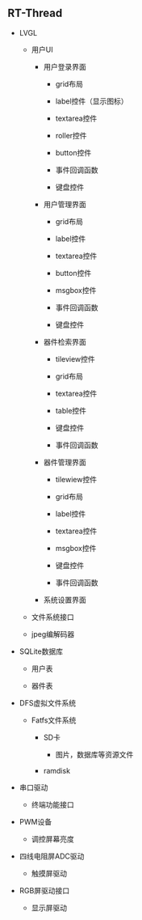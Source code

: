 ## RT-Thread

- LVGL
  
  - 用户UI
    
    - 用户登录界面
      
      - grid布局
      
      - label控件（显示图标）
      
      - textarea控件
      
      - roller控件
      
      - button控件
      
      - 事件回调函数
      
      - 键盘控件
    
    - 用户管理界面
      
      - grid布局
      
      - label控件
      
      - textarea控件
      
      - button控件
      
      - msgbox控件
      
      - 事件回调函数
      
      - 键盘控件
    
    - 器件检索界面
      
      - tileview控件
      
      - grid布局
      
      - textarea控件
      
      - table控件
      
      - 键盘控件
      
      - 事件回调函数
    
    - 器件管理界面
      
      - tilewiew控件
      
      - grid布局
      
      - label控件
      
      - textarea控件
      
      - msgbox控件
      
      - 键盘控件
      
      - 事件回调函数
    
    - 系统设置界面
  
  - 文件系统接口
  
  - jpeg编解码器

- SQLite数据库
  
  - 用户表
  
  - 器件表

- DFS虚拟文件系统
  
  - Fatfs文件系统
    
    - SD卡
      
      - 图片，数据库等资源文件
    
    - ramdisk

- 串口驱动
  
  - 终端功能接口

- PWM设备
  
  - 调控屏幕亮度

- 四线电阻屏ADC驱动
  
  - 触摸屏驱动

- RGB屏驱动接口
  
  - 显示屏驱动
